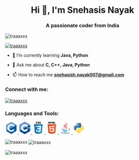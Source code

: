 <h1 align="center">Hi 👋, I'm Snehasis Nayak</h1>
<h3 align="center">A passionate coder from India</h3>

<p align="left"> <img src="https://komarev.com/ghpvc/?username=traaaxxx&label=Profile%20views&color=0e75b6&style=flat" alt="traaaxxx" /> </p>

<p align="left"> <a href="https://twitter.com/traaaxxx" target="blank"><img src="https://img.shields.io/twitter/follow/traaaxxx?logo=twitter&style=for-the-badge" alt="traaaxxx" /></a> </p>

- 🌱 I’m currently learning **Java, Python**

- 💬 Ask me about **C, C++, Java, Python**

- 📫 How to reach me **snehasish.nayak007@gmail.com**

<h3 align="left">Connect with me:</h3>
<p align="left">
<a href="https://twitter.com/traaaxxx" target="blank"><img align="center" src="https://raw.githubusercontent.com/rahuldkjain/github-profile-readme-generator/master/src/images/icons/Social/twitter.svg" alt="traaaxxx" height="30" width="40" /></a>
</p>

<h3 align="left">Languages and Tools:</h3>
<p align="left"> <a href="https://www.cprogramming.com/" target="_blank" rel="noreferrer"> <img src="https://raw.githubusercontent.com/devicons/devicon/master/icons/c/c-original.svg" alt="c" width="40" height="40"/> </a> <a href="https://www.w3schools.com/cpp/" target="_blank" rel="noreferrer"> <img src="https://raw.githubusercontent.com/devicons/devicon/master/icons/cplusplus/cplusplus-original.svg" alt="cplusplus" width="40" height="40"/> </a> <a href="https://www.w3schools.com/css/" target="_blank" rel="noreferrer"> <img src="https://raw.githubusercontent.com/devicons/devicon/master/icons/css3/css3-original-wordmark.svg" alt="css3" width="40" height="40"/> </a> <a href="https://www.w3.org/html/" target="_blank" rel="noreferrer"> <img src="https://raw.githubusercontent.com/devicons/devicon/master/icons/html5/html5-original-wordmark.svg" alt="html5" width="40" height="40"/> </a> <a href="https://www.java.com" target="_blank" rel="noreferrer"> <img src="https://raw.githubusercontent.com/devicons/devicon/master/icons/java/java-original.svg" alt="java" width="40" height="40"/> </a> <a href="https://www.python.org" target="_blank" rel="noreferrer"> <img src="https://raw.githubusercontent.com/devicons/devicon/master/icons/python/python-original.svg" alt="python" width="40" height="40"/> </a> </p>

<p><img align="left" src="https://github-readme-stats.vercel.app/api/top-langs?username=traaaxxx&show_icons=true&locale=en&layout=compact" alt="traaaxxx" /></p>

<p>&nbsp;<img align="center" src="https://github-readme-stats.vercel.app/api?username=traaaxxx&show_icons=true&locale=en" alt="traaaxxx" /></p>

<p><img align="center" src="https://github-readme-streak-stats.herokuapp.com/?user=traaaxxx&" alt="traaaxxx" /></p>
